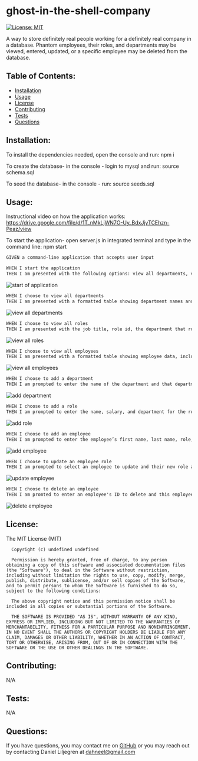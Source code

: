 # ghost-in-the-shell-company
  [![License: MIT](https://img.shields.io/badge/License-MIT-yellow.svg)](https://opensource.org/licenses/MIT)


  A way to store definitely real people working for a definitely real company in a database. Phantom employees, their roles, and departments may be viewed, entered, updated, or a specific employee may be deleted from the database.
  ## Table of Contents:
  * [Installation](#installation)
  * [Usage](#usage)
  * [License](#license)
  * [Contributing](#contributing)
  * [Tests](#tests)
  * [Questions](#questions)
  ## Installation:
  To install the dependencies needed, open the console and run:
  npm i

  To create the database- in the console - login to mysql and run: 
  source schema.sql

  To seed the database- in the console - run:
  source seeds.sql

  ## Usage:
  Instructional video on how the application works:
  https://drive.google.com/file/d/1T_nMkLjWN7O-Uy_BdxJjyTCEhzn-Peaz/view

  To start the application- open server.js in integrated terminal and type in the command line: npm start

  ```md
  GIVEN a command-line application that accepts user input

  WHEN I start the application
  THEN I am presented with the following options: view all departments, view all roles, view all employees, add a department, add a role, add an employee, and update an employee role
  ```
  ![start of application](./assets/gitsc.png)
  ```md
  WHEN I choose to view all departments
  THEN I am presented with a formatted table showing department names and department ids
  ```
  ![view all departments](./assets/gitsc1.png)
  ```md
  WHEN I choose to view all roles
  THEN I am presented with the job title, role id, the department that role belongs to, and the salary for that role
  ```
  ![view all roles](./assets/gitsc2.png)
  ```md
  WHEN I choose to view all employees
  THEN I am presented with a formatted table showing employee data, including employee ids, first names, last names, job titles, departments, salaries, and managers that the employees report to
  ```
  ![view all employees](./assets/gitsc3.png)
  ```md
  WHEN I choose to add a department
  THEN I am prompted to enter the name of the department and that department is added to the database
  ```
  ![add department](./assets/gitsc4.png)
  ```md
  WHEN I choose to add a role
  THEN I am prompted to enter the name, salary, and department for the role and that role is added to the database
  ```
  ![add role](./assets/gitsc5.png)
  ```md
  WHEN I choose to add an employee
  THEN I am prompted to enter the employee’s first name, last name, role, and manager, and that employee is added to the database
  ```
  ![add employee](./assets/gitsc6.png)
  ```md
  WHEN I choose to update an employee role
  THEN I am prompted to select an employee to update and their new role and this information is updated in the database 
  ```
  ![update employee](./assets/gitsc7.png)
  ```md
  WHEN I choose to delete an employee
  THEN I am promted to enter an employee's ID to delete and this employee is deleted from the database
  ```
  ![delete employee](./assets/gitsc8.png)



  ## License:
  The MIT License (MIT)

      Copyright (c) undefined undefined
      
      Permission is hereby granted, free of charge, to any person obtaining a copy of this software and associated documentation files (the "Software"), to deal in the Software without restriction, including without limitation the rights to use, copy, modify, merge, publish, distribute, sublicense, and/or sell copies of the Software, and to permit persons to whom the Software is furnished to do so, subject to the following conditions:
      
      The above copyright notice and this permission notice shall be included in all copies or substantial portions of the Software.
      
      THE SOFTWARE IS PROVIDED "AS IS", WITHOUT WARRANTY OF ANY KIND, EXPRESS OR IMPLIED, INCLUDING BUT NOT LIMITED TO THE WARRANTIES OF MERCHANTABILITY, FITNESS FOR A PARTICULAR PURPOSE AND NONINFRINGEMENT. IN NO EVENT SHALL THE AUTHORS OR COPYRIGHT HOLDERS BE LIABLE FOR ANY CLAIM, DAMAGES OR OTHER LIABILITY, WHETHER IN AN ACTION OF CONTRACT, TORT OR OTHERWISE, ARISING FROM, OUT OF OR IN CONNECTION WITH THE SOFTWARE OR THE USE OR OTHER DEALINGS IN THE SOFTWARE.
  ## Contributing:
  N/A
  ## Tests:
  N/A
  ## Questions:
  If you have questions, you may contact me on [GitHub](https://github.com/d-lil) or you may reach out by contacting Daniel Liljegren at dahneel@gmail.com

